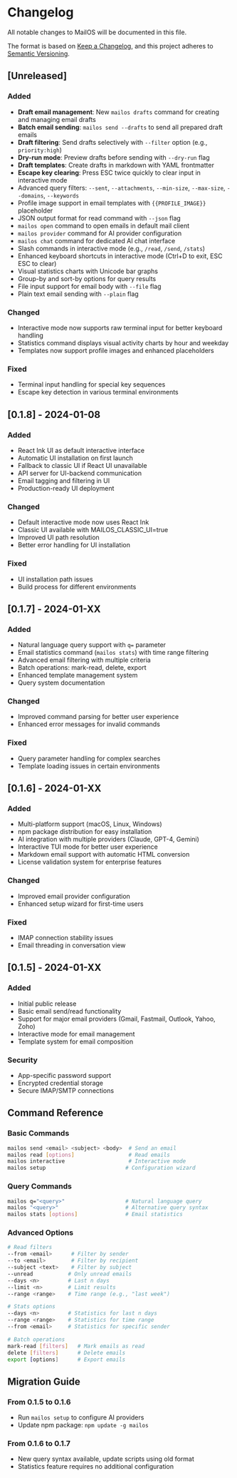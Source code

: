 # Changelog

All notable changes to MailOS will be documented in this file.

The format is based on [Keep a Changelog](https://keepachangelog.com/en/1.0.0/),
and this project adheres to [Semantic Versioning](https://semver.org/spec/v2.0.0.html).

## [Unreleased]

### Added
- **Draft email management**: New `mailos drafts` command for creating and managing email drafts
- **Batch email sending**: `mailos send --drafts` to send all prepared draft emails
- **Draft filtering**: Send drafts selectively with `--filter` option (e.g., `priority:high`)
- **Dry-run mode**: Preview drafts before sending with `--dry-run` flag
- **Draft templates**: Create drafts in markdown with YAML frontmatter
- **Escape key clearing**: Press ESC twice quickly to clear input in interactive mode
- Advanced query filters: `--sent`, `--attachments`, `--min-size`, `--max-size`, `--domains`, `--keywords`
- Profile image support in email templates with `{{PROFILE_IMAGE}}` placeholder
- JSON output format for read command with `--json` flag
- `mailos open` command to open emails in default mail client
- `mailos provider` command for AI provider configuration
- `mailos chat` command for dedicated AI chat interface
- Slash commands in interactive mode (e.g., `/read`, `/send`, `/stats`)
- Enhanced keyboard shortcuts in interactive mode (Ctrl+D to exit, ESC ESC to clear)
- Visual statistics charts with Unicode bar graphs
- Group-by and sort-by options for query results
- File input support for email body with `--file` flag
- Plain text email sending with `--plain` flag

### Changed
- Interactive mode now supports raw terminal input for better keyboard handling
- Statistics command displays visual activity charts by hour and weekday
- Templates now support profile images and enhanced placeholders

### Fixed
- Terminal input handling for special key sequences
- Escape key detection in various terminal environments

## [0.1.8] - 2024-01-08

### Added
- React Ink UI as default interactive interface
- Automatic UI installation on first launch
- Fallback to classic UI if React UI unavailable
- API server for UI-backend communication
- Email tagging and filtering in UI
- Production-ready UI deployment

### Changed
- Default interactive mode now uses React Ink
- Classic UI available with MAILOS_CLASSIC_UI=true
- Improved UI path resolution
- Better error handling for UI installation

### Fixed
- UI installation path issues
- Build process for different environments

## [0.1.7] - 2024-01-XX

### Added
- Natural language query support with `q=` parameter
- Email statistics command (`mailos stats`) with time range filtering
- Advanced email filtering with multiple criteria
- Batch operations: mark-read, delete, export
- Enhanced template management system
- Query system documentation

### Changed
- Improved command parsing for better user experience
- Enhanced error messages for invalid commands

### Fixed
- Query parameter handling for complex searches
- Template loading issues in certain environments

## [0.1.6] - 2024-01-XX

### Added
- Multi-platform support (macOS, Linux, Windows)
- npm package distribution for easy installation
- AI integration with multiple providers (Claude, GPT-4, Gemini)
- Interactive TUI mode for better user experience
- Markdown email support with automatic HTML conversion
- License validation system for enterprise features

### Changed
- Improved email provider configuration
- Enhanced setup wizard for first-time users

### Fixed
- IMAP connection stability issues
- Email threading in conversation view

## [0.1.5] - 2024-01-XX

### Added
- Initial public release
- Basic email send/read functionality
- Support for major email providers (Gmail, Fastmail, Outlook, Yahoo, Zoho)
- Interactive mode for email management
- Template system for email composition

### Security
- App-specific password support
- Encrypted credential storage
- Secure IMAP/SMTP connections

## Command Reference

### Basic Commands
```bash
mailos send <email> <subject> <body>  # Send an email
mailos read [options]                 # Read emails
mailos interactive                    # Interactive mode
mailos setup                         # Configuration wizard
```

### Query Commands
```bash
mailos q="<query>"                   # Natural language query
mailos "<query>"                     # Alternative query syntax
mailos stats [options]               # Email statistics
```

### Advanced Options
```bash
# Read filters
--from <email>      # Filter by sender
--to <email>        # Filter by recipient
--subject <text>    # Filter by subject
--unread           # Only unread emails
--days <n>         # Last n days
--limit <n>        # Limit results
--range <range>    # Time range (e.g., "last week")

# Stats options
--days <n>         # Statistics for last n days
--range <range>    # Statistics for time range
--from <email>     # Statistics for specific sender

# Batch operations
mark-read [filters]   # Mark emails as read
delete [filters]      # Delete emails
export [options]      # Export emails
```

## Migration Guide

### From 0.1.5 to 0.1.6
- Run `mailos setup` to configure AI providers
- Update npm package: `npm update -g mailos`

### From 0.1.6 to 0.1.7
- New query syntax available, update scripts using old format
- Statistics feature requires no additional configuration